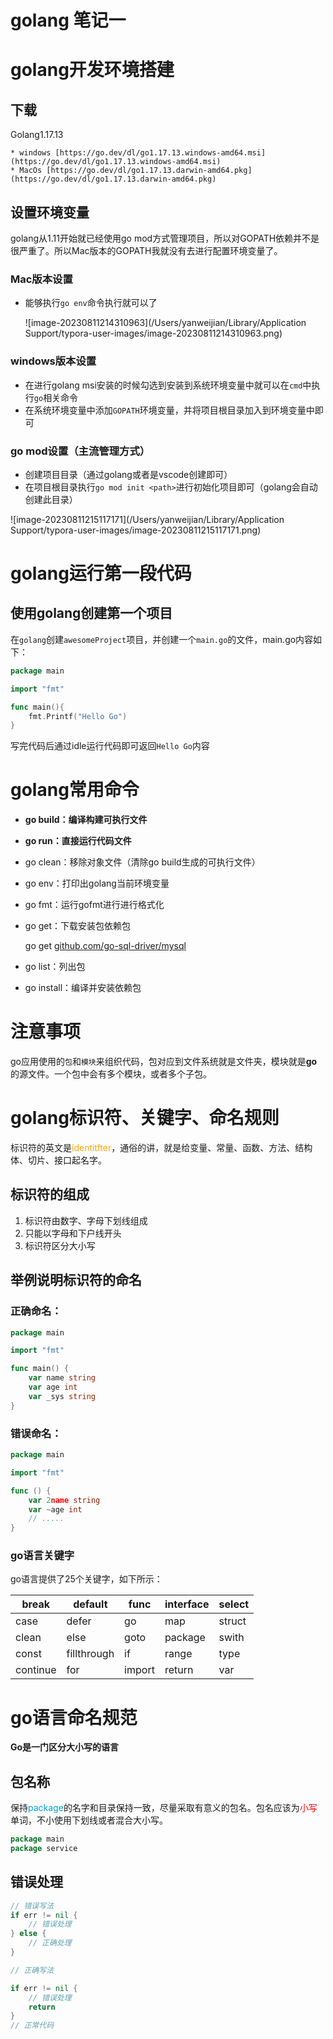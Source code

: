 # golang 笔记一

 

# golang开发环境搭建

## 下载 

Golang1.17.13 

	* windows [https://go.dev/dl/go1.17.13.windows-amd64.msi](https://go.dev/dl/go1.17.13.windows-amd64.msi)
	* MacOs [https://go.dev/dl/go1.17.13.darwin-amd64.pkg](https://go.dev/dl/go1.17.13.darwin-amd64.pkg)



## 设置环境变量

golang从1.11开始就已经使用go mod方式管理项目，所以对GOPATH依赖并不是很严重了。所以Mac版本的GOPATH我就没有去进行配置环境变量了。

### Mac版本设置

* 能够执行`go env`命令执行就可以了

    ![image-20230811214310963](/Users/yanweijian/Library/Application Support/typora-user-images/image-20230811214310963.png)

  

### windows版本设置

* 在进行golang msi安装的时候勾选到安装到系统环境变量中就可以在`cmd`中执行`go`相关命令
* 在系统环境变量中添加`GOPATH`环境变量，并将项目根目录加入到环境变量中即可



### go mod设置（主流管理方式）

* 创建项目目录（通过golang或者是vscode创建即可）
* 在项目根目录执行`go mod init <path>`进行初始化项目即可（golang会自动创建此目录）

![image-20230811215117171](/Users/yanweijian/Library/Application Support/typora-user-images/image-20230811215117171.png)

# golang运行第一段代码



## 使用golang创建第一个项目

在`golang`创建`awesomeProject`项目，并创建一个`main.go`的文件，main.go内容如下：

```go
package main

import "fmt"

func main(){
	fmt.Printf("Hello Go")
}
```

写完代码后通过idle运行代码即可返回`Hello Go`内容



# golang常用命令

* **go build：编译构建可执行文件**
* **go run：直接运行代码文件**

* go clean：移除对象文件（清除go build生成的可执行文件）

* go env：打印出golang当前环境变量

* go fmt：运行gofmt进行进行格式化

* go get：下载安装包依赖包

  go get [github.com/go-sql-driver/mysql](https://github.com/go-sql-driver/mysql)

* go list：列出包

* go install：编译并安装依赖包

  

# 注意事项

go应用使用的`包`和`模块`来组织代码，包对应到文件系统就是文件夹，模块就是**go**的源文件。一个包中会有多个模块，或者多个子包。

# golang标识符、关键字、命名规则

标识符的英文是<font color="orange">identitfter</font>，通俗的讲，就是给变量、常量、函数、方法、结构体、切片、接口起名字。

## 标识符的组成

1. 标识符由数字、字母下划线组成
2. 只能以字母和下户线开头
3. 标识符区分大小写

## 举例说明标识符的命名

### 正确命名：

```go
package main

import "fmt"

func main() {
    var name string
    var age int
    var _sys string
}
```

### 错误命名：

```go
package main

import "fmt"

func () {
    var 2name string
    var ~age int
    // .....
}
```

### go语言关键字

go语言提供了25个关键字，如下所示：

| break    | default     | func   | interface | select |
| -------- | ----------- | ------ | --------- | ------ |
| case     | defer       | go     | map       | struct |
| clean    | else        | goto   | package   | swith  |
| const    | fillthrough | if     | range     | type   |
| continue | for         | import | return    | var    |



# go语言命名规范

**Go是一门区分大小写的语言**

## 包名称

保持<font color="oriange">package</font>的名字和目录保持一致，尽量采取有意义的包名。包名应该为<font color="red">小写</font>单词，不小使用下划线或者混合大小写。

```go
package main
package service
```

## 错误处理

```go
// 错误写法
if err != nil {
    // 错误处理
} else {
    // 正确处理
}

// 正确写法

if err != nil {
    // 错误处理
    return 
}
// 正常代码
```



